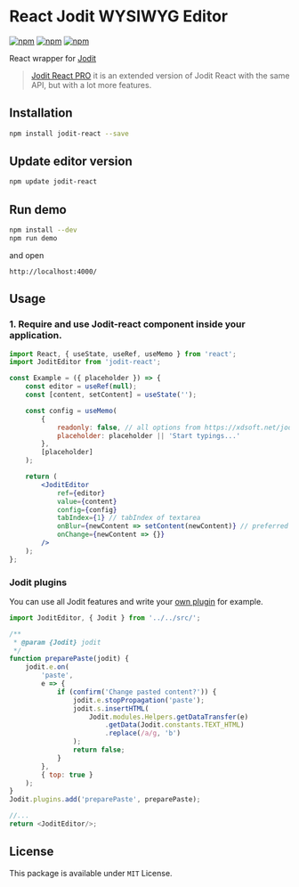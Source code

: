 # React Jodit WYSIWYG Editor

[![npm](https://img.shields.io/npm/v/jodit-react.svg)](https://www.npmjs.com/package/jodit-react)
[![npm](https://img.shields.io/npm/dm/jodit-react.svg)](https://www.npmjs.com/package/jodit-react)
[![npm](https://img.shields.io/npm/l/jodit-react.svg)](https://www.npmjs.com/package/jodit-react)

React wrapper for [Jodit](https://xdsoft.net/jodit/)

> [Jodit React PRO](https://xdsoft.net/jodit/pro/) it is an extended version of Jodit React with the same API, but with a lot more features.

## Installation

```bash
npm install jodit-react --save
```

## Update editor version

```bash
npm update jodit-react
```

## Run demo

```bash
npm install --dev
npm run demo
```

and open

```
http://localhost:4000/
```

## Usage

### 1. Require and use Jodit-react component inside your application.

```jsx
import React, { useState, useRef, useMemo } from 'react';
import JoditEditor from 'jodit-react';

const Example = ({ placeholder }) => {
	const editor = useRef(null);
	const [content, setContent] = useState('');

	const config = useMemo(
		{
			readonly: false, // all options from https://xdsoft.net/jodit/doc/,
			placeholder: placeholder || 'Start typings...'
		},
		[placeholder]
	);

	return (
		<JoditEditor
			ref={editor}
			value={content}
			config={config}
			tabIndex={1} // tabIndex of textarea
			onBlur={newContent => setContent(newContent)} // preferred to use only this option to update the content for performance reasons
			onChange={newContent => {}}
		/>
	);
};
```

### Jodit plugins

You can use all Jodit features and write your [own plugin](https://xdsoft.net/jodit/docs/modules/plugin.html) for example.

```js
import JoditEditor, { Jodit } from '../../src/';

/**
 * @param {Jodit} jodit
 */
function preparePaste(jodit) {
	jodit.e.on(
		'paste',
		e => {
			if (confirm('Change pasted content?')) {
				jodit.e.stopPropagation('paste');
				jodit.s.insertHTML(
					Jodit.modules.Helpers.getDataTransfer(e)
						.getData(Jodit.constants.TEXT_HTML)
						.replace(/a/g, 'b')
				);
				return false;
			}
		},
		{ top: true }
	);
}
Jodit.plugins.add('preparePaste', preparePaste);

//...
return <JoditEditor/>;
```

## License

This package is available under `MIT` License.

